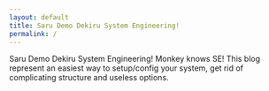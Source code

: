 ```yaml
---
layout: default
title: Saru Demo Dekiru System Engineering!
permalink: /
---
```


Saru Demo Dekiru System Engineering! Monkey knows SE!
This blog represent an easiest way to setup/config your system,
get rid of complicating structure and useless options.
